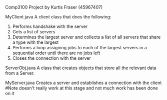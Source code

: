 Comp3100 Project by Kurtis Fraser (45967407)

MyClient.java
A client class that does the following:
1. Performs handshake with the server
2. Gets a list of servers
3. Determines the largest server and collects a list of all servers that share a type with the largest
4. Performs a loop assigning jobs to each of the largest servers in a sequential order until there are no jobs left
5. Closes the connection with the server

ServerObj.java
A class that creates objects that store all the relevant data from a Server.

MyServer.java
Creates a server and establishes a connection with the client
#Note doesn't really work at this stage and not much work has been done on it